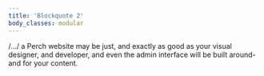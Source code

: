 ```yaml
---
title: 'Blockquote 2'
body_classes: modular
---
```


/…/ a Perch website may be just, and exactly as good as your visual designer, and developer, and even the admin interface will be built around- and for your content.